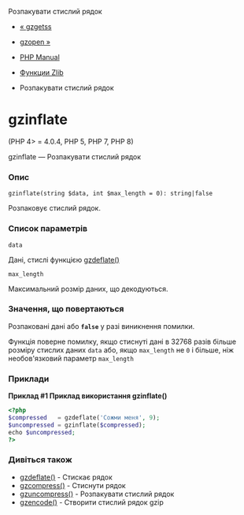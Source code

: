 Розпакувати стислий рядок

-   [« gzgetss](function.gzgetss.html)
    
-   [gzopen »](function.gzopen.html)
    
-   [PHP Manual](index.html)
    
-   [Функции Zlib](ref.zlib.html)
    
-   Розпакувати стислий рядок
    

# gzinflate

(PHP 4> = 4.0.4, PHP 5, PHP 7, PHP 8)

gzinflate — Розпакувати стислий рядок

### Опис

```methodsynopsis
gzinflate(string $data, int $max_length = 0): string|false
```

Розпаковує стислий рядок.

### Список параметрів

`data`

Дані, стислі функцією [gzdeflate()](function.gzdeflate.html)

`max_length`

Максимальний розмір даних, що декодуються.

### Значення, що повертаються

Розпаковані дані або **`false`** у разі виникнення помилки.

Функція поверне помилку, якщо стиснуті дані в 32768 разів більше розміру стислих даних `data` або, якщо `max_length` не `0` і більше, ніж необов'язковий параметр `max_length`

### Приклади

**Приклад #1 Приклад використання **gzinflate()****

```php
<?php
$compressed   = gzdeflate('Сожми меня', 9);
$uncompressed = gzinflate($compressed);
echo $uncompressed;
?>
```

### Дивіться також

-   [gzdeflate()](function.gzdeflate.html) - Стискає рядок
-   [gzcompress()](function.gzcompress.html) - Стиснути рядок
-   [gzuncompress()](function.gzuncompress.html) - Розпакувати стислий рядок
-   [gzencode()](function.gzencode.html) - Створити стислий рядок gzip